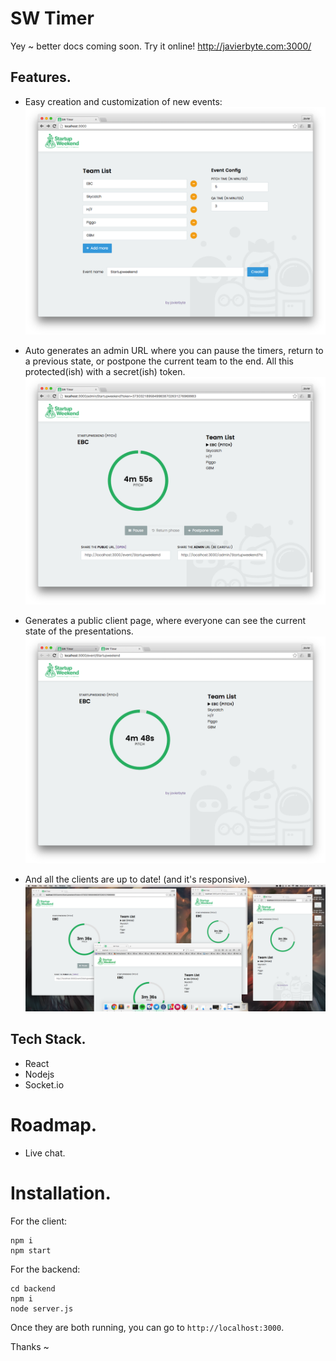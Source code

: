 # SW Timer

Yey ~ better docs coming soon. Try it online! http://javierbyte.com:3000/

## Features.
* Easy creation and customization of new events:
![](/docs-assets/creator.png)

* Auto generates an admin URL where you can pause the timers, return to a previous state, or postpone the current team to the end. All this protected(ish) with a secret(ish) token.
![](/docs-assets/admin.png)

* Generates a public client page, where everyone can see the current state of the presentations.
![](/docs-assets/client.png)

* And all the clients are up to date! (and it's responsive).
![](/docs-assets/sync.png)

## Tech Stack.
* React
* Nodejs
* Socket.io

# Roadmap.
* Live chat.

# Installation.

For the client:
```
npm i
npm start
```

For the backend:
```
cd backend
npm i
node server.js
````

Once they are both running, you can go to `http://localhost:3000`.

Thanks ~
